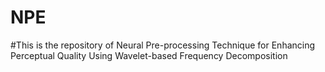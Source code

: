 # NPE

#This is the repository of Neural Pre-processing Technique for Enhancing Perceptual Quality Using Wavelet-based Frequency Decomposition
